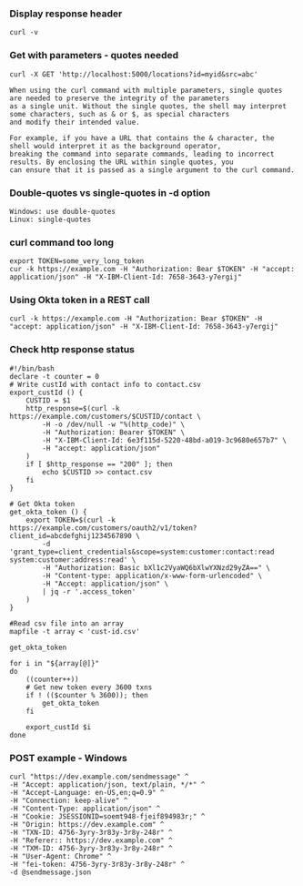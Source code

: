 ### Display response header
    curl -v
    
### Get with parameters - quotes needed
    curl -X GET 'http://localhost:5000/locations?id=myid&src=abc'
    
    When using the curl command with multiple parameters, single quotes are needed to preserve the integrity of the parameters 
    as a single unit. Without the single quotes, the shell may interpret some characters, such as & or $, as special characters
    and modify their intended value.

    For example, if you have a URL that contains the & character, the shell would interpret it as the background operator, 
    breaking the command into separate commands, leading to incorrect results. By enclosing the URL within single quotes, you 
    can ensure that it is passed as a single argument to the curl command.

### Double-quotes vs single-quotes in -d option
    Windows: use double-quotes
    Linux: single-quotes

### curl command too long
    export TOKEN=some_very_long_token
    cur -k https://example.com -H "Authorization: Bear $TOKEN" -H "accept: application/json" -H "X-IBM-Client-Id: 7658-3643-y7ergij"
    
### Using Okta token in a REST call
    curl -k https://example.com -H "Authorization: Bear $TOKEN" -H "accept: application/json" -H "X-IBM-Client-Id: 7658-3643-y7ergij"

### Check http response status
    #!/bin/bash
    declare -t counter = 0
    # Write custId with contact info to contact.csv
    export_custId () {
        CUSTID = $1
        http_response=$(curl -k https://example.com/customers/$CUSTID/contact \
            -H -o /dev/null -w "%(http_code)" \
            -H "Authorization: Bearer $TOKEN" \
            -H "X-IBM-Client-Id: 6e3f115d-5220-48bd-a019-3c9680e657b7" \
            -H "accept: application/json"
        )
        if [ $http_response == "200" ]; then
            echo $CUSTID >> contact.csv 
        fi
    }
    
    # Get Okta token
    get_okta_token () {
        export TOKEN=$(curl -k https://example.com/customers/oauth2/v1/token?client_id=abcdefghij1234567890 \
            -d 'grant_type=client_credentials&scope=system:customer:contact:read system:customer:address:read' \
            -H "Authorization: Basic bXl1c2VyaWQ6bXlwYXNzd29yZA==" \
            -H "Content-type: application/x-www-form-urlencoded" \
            -H "Accept: application/json" \
            | jq -r '.access_token'
        )
    }
    
    #Read csv file into an array
    mapfile -t array < 'cust-id.csv'
    
    get_okta_token
    
    for i in "${array[@]}"
    do
        ((counter++))
        # Get new token every 3600 txns
        if ! (($counter % 3600)); then
            get_okta_token
        fi
        
        export_custId $i
    done

### POST example - Windows
    curl "https://dev.example.com/sendmessage" ^
    -H "Accept: application/json, text/plain, */*" ^  
    -H "Accept-Language: en-US,en;q=0.9" ^  
    -H "Connection: keep-alive" ^  
    -H "Content-Type: application/json" ^  
    -H "Cookie: JSESSIONID=soemt948-fjeif894983r;" ^  
    -H "Origin: https://dev.example.com" ^  
    -H "TXN-ID: 4756-3yry-3r83y-3r8y-248r" ^  
    -H "Referer:: https://dev.example.com" ^  
    -H "TXM-ID: 4756-3yry-3r83y-3r8y-248r" ^  
    -H "User-Agent: Chrome" ^  
    -H "fei-token: 4756-3yry-3r83y-3r8y-248r" ^  
    -d @sendmessage.json 
    
